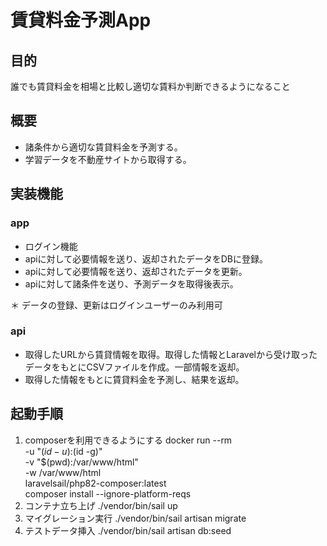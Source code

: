 # 賃貸料金予測App
## 目的
誰でも賃貸料金を相場と比較し適切な賃料か判断できるようになること
## 概要
* 諸条件から適切な賃貸料金を予測する。
* 学習データを不動産サイトから取得する。
## 実装機能
### app
* ログイン機能
* apiに対して必要情報を送り、返却されたデータをDBに登録。
* apiに対して必要情報を送り、返却されたデータを更新。
* apiに対して諸条件を送り、予測データを取得後表示。

＊ データの登録、更新はログインユーザーのみ利用可
### api
* 取得したURLから賃貸情報を取得。取得した情報とLaravelから受け取ったデータをもとにCSVファイルを作成。一部情報を返却。
* 取得した情報をもとに賃貸料金を予測し、結果を返却。
## 起動手順
1. composerを利用できるようにする
docker run --rm \
    -u "$(id -u):$(id -g)" \
    -v "$(pwd):/var/www/html" \
    -w /var/www/html \
    laravelsail/php82-composer:latest \
    composer install --ignore-platform-reqs
2. コンテナ立ち上げ 
./vendor/bin/sail up
3. マイグレーション実行
./vendor/bin/sail artisan migrate
4. テストデータ挿入
./vendor/bin/sail artisan db:seed